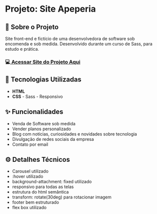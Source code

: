 <h1>Projeto: Site Apeperia</h1>

<h2>📌 Sobre o Projeto</h2>
<p>Site front-end e fictício de uma desenvolvedora de software sob encomenda e sob medida. Desenvolvido durante um curso de Sass, para estudo e prática.</p>

<h3>💻<a href="https://deangelleses.github.io/site_apeperia_ficticio-HTML-CSS-Sass/" target="_blank"> Acessar Site do Projeto Aqui</a></h3>

<h2>🚀 Tecnologias Utilizadas</h2>
<ul>
  <li><b>HTML</b></li>
  <li><b>CSS</b> - Sass - Responsivo</li>
</ul>

<h2>✨ Funcionalidades</h2>
<ul>
  <li>Venda de Software sob medida</li>
  <li>Vender planos personalizado</li>
  <li>Blog com notícias, curiosidades e novidades sobre tecnologia</li>
  <li>Divulgação de redes sociais da empresa</li>
  <li>Contato por email</li>
</ul>

<h2>⚙️ Detalhes Técnicos</h2>
<ul>
  <li>Carousel utilizado</li>
  <li>:hover utilizado</li>
  <li>background-attachment: fixed utilizado</li>
  <li>responsivo para todas as telas</li>
  <li>estrutura do html semântica</li>
  <li>transform: rotate(30deg) para rotacionar imagem</li>
  <li>footer bem estruturado</li>
  <li>flex box utilizado</li>
</ul>
